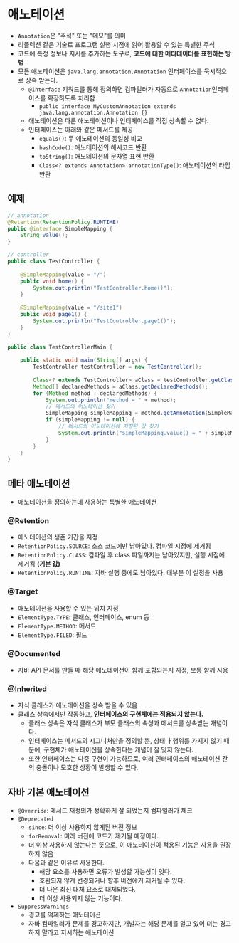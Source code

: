 # 애노테이션
- `Annotation`은 "주석" 또는 "메모"를 의미
- 리플렉션 같은 기술로 프로그램 실행 시점에 읽어 활용할 수 있는 특별한 주석
- 코드에 특정 정보나 지시를 추가하는 도구로, **코드에 대한 메타데이터를 표현하는 방법**
- 모든 애노테이션은 `java.lang.annotation.Annotation` 인터페이스를 묵시적으로 상속 받는다.
	- `@interface` 키워드를 통해 정의하면 컴파일러가 자동으로 `Annotation`인터페이스를 확장하도록 처리함
		- `public interface MyCustomAnnotation extends java.lang.annotation.Annotation {}`
	- 애노테이션은 다른 애노테이션이나 인터페이스를 직접 상속할 수 없다.
	- 인터페이스는 아래와 같은 메서드를 제공
		- `equals()`: 두 애노테이션의 동일성 비교
		- `hashCode()`: 애노테이션의 해시코드 반환
		- `toString()`: 애노테이션의 문자열 표현 반환
		- `Class<? extends Annotation> annotationType()`: 애노테이션의 타입 반환

## 예제
```java
// annotation
@Retention(RetentionPolicy.RUNTIME)  
public @interface SimpleMapping {  
    String value();  
}

// controller
public class TestController {  
  
    @SimpleMapping(value = "/")  
    public void home() {  
        System.out.println("TestController.home()");  
    }  
  
    @SimpleMapping(value = "/site1")  
    public void page1() {  
        System.out.println("TestController.page1()");  
    }  
}

public class TestControllerMain {  
  
    public static void main(String[] args) {  
        TestController testController = new TestController();  
  
        Class<? extends TestController> aClass = testController.getClass();  
        Method[] declaredMethods = aClass.getDeclaredMethods();  
        for (Method method : declaredMethods) {  
            System.out.println("method = " + method);  
            // 메서드의 어노테이션 찾기
            SimpleMapping simpleMapping = method.getAnnotation(SimpleMapping.class);  
            if (simpleMapping != null) {  
	            // 메서드의 어노테이션에 지정된 값 찾기
                System.out.println("simpleMapping.value() = " + simpleMapping.value() + "-> " + method);  
            }  
        }  
    }  
}
```

## 메타 애노테이션
- 애노테이션을 정의하는데 사용하는 특별한 애노테이션
### @Retention
- 애노테이션의 생존 기간을 지정
- `RetentionPolicy.SOURCE`: 소스 코드에만 남아있다. 컴파일 시점에 제거됨
- `RetentionPolicy.CLASS`: 컴파일 후 class 파일까지는 남아있지만, 실행 시점에 제거됨 **(기본 값)**
- `RetentionPolicy.RUNTIME`: 자바 실행 중에도 남아있다. 대부분 이 설정을 사용
### @Target
- 애노테이션을 사용할 수 있는 위치 지정
- `ElementType.TYPE`: 클래스, 인터페이스, enum 등
- `ElementType.METHOD`: 메서드
- `ElementType.FILED`: 필드
### @Documented
- 자바 API 문서를 만들 때 해당 애노테이션이 함께 포함되는지 지정, 보통 함께 사용
### @Inherited
- 자식 클래스가 애노테이션을 상속 받을 수 있음
- 클래스 상속에서만 작동하고, **인터페이스의 구현체에는 적용되지 않는다.**
	- 클래스 상속은 자식 클래스가 부모 클래스의 속성과 메서드를 상속받는 개념이다.
	- 인터페이스는 메서드의 시그니처만을 정의할 뿐, 상태나 행위를 가지지 않기 때문에, 구현체가 애노테이션을 상속한다는 개념이 잘 맞지 않는다.
	- 또한 인터페이스는 다중 구현이 가능하므로, 여러 인터페이스의 애노테이션 간의 충돌이나 모호한 상황이 발생할 수 있다.

## 자바 기본 애노테이션
- `@Override`: 메서드 재정의가 정확하게 잘 되었는지 컴파일러가 체크
- `@Deprecated`
	- `since`: 더 이상 사용하지 않게된 버전 정보
	- `forRemoval`: 미래 버전에 코드가 제거될 예정이다.
	- 더 이상 사용하지 않는다는 뜻으로, 이 애노테이션이 적용된 기능은 사용을 권장하지 않음
	- 다음과 같은 이유로 사용한다.
		- 해당 요소를 사용하면 오류가 발생할 가능성이 잇다.
		- 호환되지 않게 변경되거나 향후 버전에거 제거될 수 있다.
		- 더 나은 최신 대체 요소로 대체되었다.
		- 더 이상 사용되지 않는 기능이다.
- `SuppressWarnings`
	- 경고를 억제하는 애노테이션
	- 자바 컴파일러가 문제를 경고하지만, 개발자는 해당 문제를 알고 있어 더는 경고하지 말라고 지시하는 애노테이션